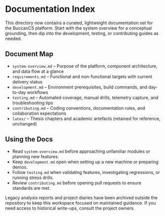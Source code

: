# Documentation Index

This directory now contains a curated, lightweight documentation set for the BuccanCS platform. Start with the system
overview for a conceptual grounding, then dip into the development, testing, or contributing guides as needed.

## Document Map

- `system-overview.md` – Purpose of the platform, component architecture, and data flow at a glance
- `requirements.md` – Functional and non-functional targets with current delivery status
- `development.md` – Environment prerequisites, build commands, and day-to-day workflows
- `testing.md` – Automated coverage, manual drills, telemetry capture, and troubleshooting tips
- `contributing.md` – Coding conventions, documentation rules, and collaboration expectations
- `latex/` – Thesis chapters and academic artefacts (retained for reference, unchanged)

## Using the Docs

- Read `system-overview.md` before approaching unfamiliar modules or planning new features.
- Keep `development.md` open when setting up a new machine or preparing demos.
- Follow `testing.md` when validating features, investigating regressions, or running stress drills.
- Review `contributing.md` before opening pull requests to ensure standards are met.

Legacy analysis reports and project diaries have been archived outside the repository to keep this workspace focused on
maintained guidance. If you need access to historical write-ups, consult the project owners.
